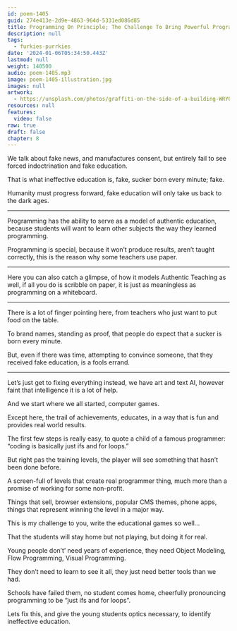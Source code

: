 ```yaml
---
id: poem-1405
guid: 274e413e-2d9e-4863-964d-5331ed086d85
title: Programming On Principle; The Challenge To Bring Powerful Programming To All
description: null
tags:
  - furkies-purrkies
date: '2024-01-06T05:34:50.443Z'
lastmod: null
weight: 140500
audio: poem-1405.mp3
image: poem-1405-illustration.jpg
images: null
artwork:
  - https://unsplash.com/photos/graffiti-on-the-side-of-a-building-WRYQrPFTRJc
resources: null
features:
  video: false
raw: true
draft: false
chapter: 8
---
```


We talk about fake news, and manufactures consent,
but entirely fail to see forced indoctrination and fake education.

That is what ineffective education is, fake,
sucker born every minute; fake.

Humanity must progress forward,
fake education will only take us back to the dark ages.

---

Programming has the ability to serve as a model of authentic education,
because students will want to learn other subjects the way they learned programming.

Programming is special, because it won’t produce results,
aren’t taught correctly, this is the reason why some teachers use paper.

---

Here you can also catch a glimpse, of how it models Authentic Teaching as well,
if all you do is scribble on paper, it is just as meaningless as programming on a whiteboard.

---

There is a lot of finger pointing here,
from teachers who just want to put food on the table.

To brand names,
standing as proof, that people do expect that a sucker is born every minute.

But, even if there was time, attempting to convince someone,
that they received fake education, is a fools errand.

---

Let’s just get to fixing everything instead,
we have art and text AI, however faint that intelligence it is a lot of help.

And we start where we all started,
computer games.

Except here, the trail of achievements, educates,
in a way that is fun and provides real world results.

The first few steps is really easy,
to quote a child of a famous programmer: “coding is basically just ifs and for loops.”

But right pas the training levels,
the player will see something that hasn’t been done before.

A screen-full of levels that create real programmer thing,
much more than a promise of working for some non-profit.

Things that sell, browser extensions, popular CMS themes,
phone apps, things that represent winning the level in a major way.

This is my challenge to you,
write the educational games so well…

That the students will stay home but not playing,
but doing it for real.

Young people don’t’ need years of experience,
they need Object Modeling, Flow Programming, Visual Programming.

They don’t need to learn to see it all,
they just need better tools than we had.

Schools have failed them, no student comes home,
cheerfully pronouncing programming to be “just ifs and for loops”.

Lets fix this, and give the young students optics necessary,
to identify ineffective education.
